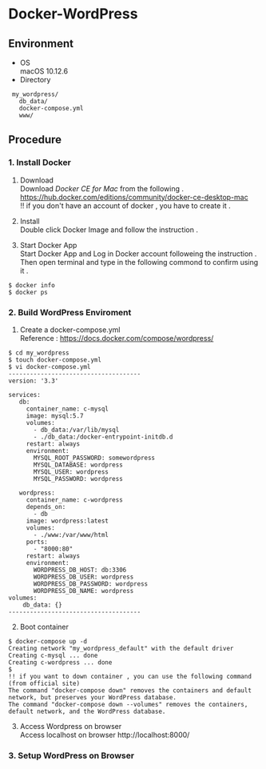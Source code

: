 # Docker-WordPress

## Environment
* OS  
 macOS 10.12.6
* Directory  
~~~
 my_wordpress/  
   db_data/  
   docker-compose.yml  
   www/  
~~~

## Procedure  
### 1. Install Docker
1. Download  
Download *Docker CE for Mac* from the following .  
https://hub.docker.com/editions/community/docker-ce-desktop-mac  
!! if you don't have an account of docker , you have to create it .  

2. Install  
Double click Docker Image and follow the instruction .  

3. Start Docker App  
Start Docker App and Log in Docker account followeing the instruction .  
Then open terminal and type in the following commond to confirm using it . 
~~~
$ docker info
$ docker ps
~~~

### 2. Build WordPress Enviroment  
1. Create a docker-compose.yml  
Reference : https://docs.docker.com/compose/wordpress/  
~~~
$ cd my_wordpress
$ touch docker-compose.yml
$ vi docker-compose.yml
-------------------------------------
version: '3.3'

services:
   db:
     container_name: c-mysql
     image: mysql:5.7
     volumes:
       - db_data:/var/lib/mysql
       - ./db_data:/docker-entrypoint-initdb.d
     restart: always
     environment:
       MYSQL_ROOT_PASSWORD: somewordpress
       MYSQL_DATABASE: wordpress
       MYSQL_USER: wordpress
       MYSQL_PASSWORD: wordpress

   wordpress:
     container_name: c-wordpress
     depends_on:
       - db
     image: wordpress:latest
     volumes:
       - ./www:/var/www/html
     ports:
       - "8000:80"
     restart: always
     environment:
       WORDPRESS_DB_HOST: db:3306
       WORDPRESS_DB_USER: wordpress
       WORDPRESS_DB_PASSWORD: wordpress
       WORDPRESS_DB_NAME: wordpress
volumes:
    db_data: {}
-------------------------------------
~~~

2. Boot container  
~~~
$ docker-compose up -d
Creating network "my_wordpress_default" with the default driver
Creating c-mysql ... done
Creating c-wordpress ... done
$ 
!! if you want to down container , you can use the following command (from official site)  
The command "docker-compose down" removes the containers and default network, but preserves your WordPress database.  
The command "docker-compose down --volumes" removes the containers, default network, and the WordPress database.  
~~~

3. Access Wordpress on browser  
Access localhost on browser 
http://localhost:8000/

### 3. Setup WordPress on Browser


